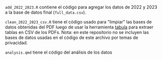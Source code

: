 
`add_2022_2023.R` contiene el código para agregar los datos de 2022 y 2023 a la base de datos final (`full_data.csv`).

`clean_2022_2023_csv.R` tiene el código usado para "limpiar" las bases de datos obtenidas del PDF luego de usar la herramienta [tabula](https://tabula.technology/) para extraer tablas en CSV de los PDFs. Nota: en este repositorio no se incluyen las bases de datos usadas en el código de este archivo por temas de privacidad.

`analysis.qmd` tiene el código del análisis de los datos
